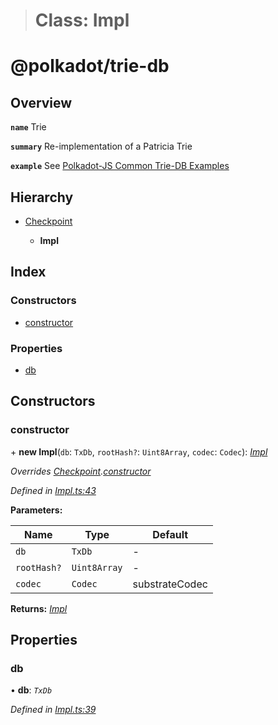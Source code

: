 > # Class: Impl

# @polkadot/trie-db

## Overview

**`name`** Trie

**`summary`** Re-implementation of a Patricia Trie

**`example`** See [Polkadot-JS Common Trie-DB Examples](https://polkadot.js.org/api/common/examples/trie-db/)

## Hierarchy

* [Checkpoint](_checkpoint_.checkpoint.md)

  * **Impl**

## Index

### Constructors

* [constructor](_impl_.impl.md#constructor)

### Properties

* [db](_impl_.impl.md#db)

## Constructors

###  constructor

\+ **new Impl**(`db`: `TxDb`, `rootHash?`: `Uint8Array`, `codec`: `Codec`): *[Impl](_impl_.impl.md)*

*Overrides [Checkpoint](_checkpoint_.checkpoint.md).[constructor](_checkpoint_.checkpoint.md#constructor)*

*Defined in [Impl.ts:43](https://github.com/polkadot-js/common/blob/1d0a4e7/packages/trie-db/src/Impl.ts#L43)*

**Parameters:**

Name | Type | Default |
------ | ------ | ------ |
`db` | `TxDb` | - |
`rootHash?` | `Uint8Array` | - |
`codec` | `Codec` |  substrateCodec |

**Returns:** *[Impl](_impl_.impl.md)*

## Properties

###  db

• **db**: *`TxDb`*

*Defined in [Impl.ts:39](https://github.com/polkadot-js/common/blob/1d0a4e7/packages/trie-db/src/Impl.ts#L39)*